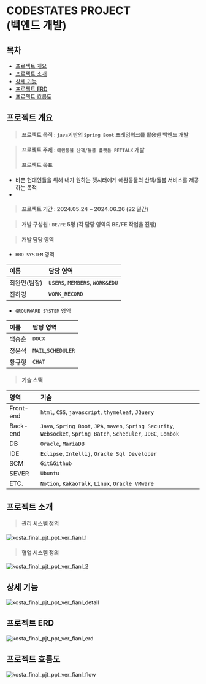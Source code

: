 # CODESTATES PROJECT<br/>(백엔드 개발)

## 목차
* [프로젝트 개요](#프로젝트-개요)
* [프로젝트 소개](#프로젝트-소개)
* [상세 기능](#상세-기능)
* [프로젝트 ERD](#프로젝트-ERD)
* [프로젝트 흐름도](#프로젝트-흐름도)

## 프로젝트 개요

> #### 프로젝트 목적 : `java`기반의 `Spring Boot` 프레임워크를 활용한 백엔드 개발

> #### 프로젝트 주제 : `애완동물 산책/돌봄 플랫폼 PETTALK` 개발
> #### 프로젝트 목표
 * 바쁜 현대인들을 위해 내가 원하는 펫시터에게 애완동물의 산책/돌봄 서비스를 제공하는 목적
 * 
> #### 프로젝트 기간 : 2024.05.24 ~ 2024.06.26 (22 일간)

> #### 개발 구성원 : `BE/FE` 5명 (각 담당 영역의 BE/FE 작업을 진행)

> #### 개발 담당 영역
 * `HRD SYSTEM` 영역
 
 |이름|담당 영역|
 |:---|:---|
 |최완민(팀장)|`USERS`, `MEMBERS`, `WORK&EDU`|
 |진하경|`WORK_RECORD`|

 * `GROUPWARE SYSTEM` 영역
 
 |이름|담당 영역|
 |:---|:---|
 |백승훈|`DOCX`|
 |정윤석|`MAIL`,`SCHEDULER`|
 |황규형|`CHAT`|

> #### 기술 스택

 |영역|기술|
 |:---|:---|
 |Front-end|`html`, `CSS`, `javascript`, `thymeleaf`, `JQuery`|
 |Back-end |`Java`, `Spring Boot`, `JPA`, `maven`, `Spring Security`, `Websocket`, `Spring Batch`, `Scheduler`, `JDBC`, `Lombok`|
 |DB|`Oracle`, `MariaDB` |
 |IDE|`Eclipse`, `Intellij`, `Oracle Sql Developer`|
 |SCM|`Git&Github`|
 |SEVER|`Ubuntu`|
 |ETC.|`Notion`, `KakaoTalk`, `Linux`, `Oracle VMware`|

## 프로젝트 소개
> #### 관리 시스템 정의
![kosta_final_pjt_ppt_ver_fianl_1](https://github.com/choiwanmin/kosta_final_pjt/assets/111493653/4eea3baf-dee1-4870-a23b-0be259766d20)

> #### 협업 시스템 정의
![kosta_final_pjt_ppt_ver_fianl_2](https://github.com/choiwanmin/kosta_final_pjt/assets/111493653/1251d3cb-8b0b-4156-887f-bc72f0a11aac)

## 상세 기능
![kosta_final_pjt_ppt_ver_fianl_detail](https://github.com/choiwanmin/kosta_final_pjt/assets/111493653/d0703273-192e-4ec7-a438-5878009a7adc)
## 프로젝트 ERD
![kosta_final_pjt_ppt_ver_fianl_erd](https://github.com/choiwanmin/kosta_final_pjt/assets/111493653/e12c9fed-4f67-4b2f-a7a6-3d98bfde1fa7)

## 프로젝트 흐름도
![kosta_final_pjt_ppt_ver_fianl_flow](https://github.com/choiwanmin/kosta_final_pjt/assets/111493653/ea5a340a-7cc2-4041-86d2-10a8f2ea69bb)

